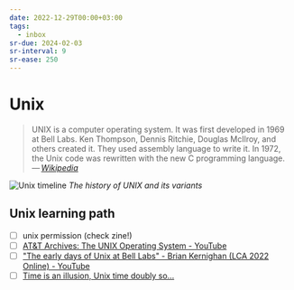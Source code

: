 ```yaml
---
date: 2022-12-29T00:00+03:00
tags:
  - inbox
sr-due: 2024-02-03
sr-interval: 9
sr-ease: 250
---
```


# Unix

> UNIX is a computer operating system. It was first developed in 1969 at Bell
> Labs. Ken Thompson, Dennis Ritchie, Douglas McIlroy, and others created it.
> They used assembly language to write it. In 1972, the Unix code was rewritten
> with the new C programming language.\
> — <cite>[Wikipedia](https://simple.wikipedia.org/wiki/Unix)</cite>

![Unix timeline](img/Unix_timeline.svg) _The history of UNIX and its variants_

## Unix learning path

- [ ] unix permission (check zine!)
- [ ] [AT&T Archives: The UNIX Operating System - YouTube](https://www.youtube.com/watch?v=tc4ROCJYbm0)
- [ ] ["The early days of Unix at Bell Labs" - Brian Kernighan (LCA 2022 Online) - YouTube](https://www.youtube.com/watch?v=ECCr_KFl41E)
- [ ] [Time is an illusion, Unix time doubly so...](https://www.netmeister.org/blog/epoch.html)
